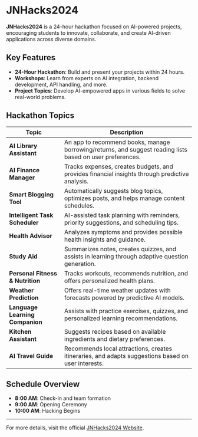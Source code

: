 # JNHacks2024

**JNHacks2024** is a 24-hour hackathon focused on AI-powered projects, encouraging students to innovate, collaborate, and create AI-driven applications across diverse domains.

## Key Features

- **24-Hour Hackathon**: Build and present your projects within 24 hours.
- **Workshops**: Learn from experts on AI integration, backend development, API handling, and more.
- **Project Topics**: Develop AI-empowered apps in various fields to solve real-world problems.

## Hackathon Topics

| Topic                       | Description                                                                                       |
|-----------------------------|---------------------------------------------------------------------------------------------------|
| **AI Library Assistant**    | An app to recommend books, manage borrowing/returns, and suggest reading lists based on user preferences. |
| **AI Finance Manager**      | Tracks expenses, creates budgets, and provides financial insights through predictive analysis.     |
| **Smart Blogging Tool**     | Automatically suggests blog topics, optimizes posts, and helps manage content schedules.           |
| **Intelligent Task Scheduler** | AI-assisted task planning with reminders, priority suggestions, and scheduling tips.         |
| **Health Advisor**          | Analyzes symptoms and provides possible health insights and guidance.                             |
| **Study Aid**               | Summarizes notes, creates quizzes, and assists in learning through adaptive question generation.   |
| **Personal Fitness & Nutrition** | Tracks workouts, recommends nutrition, and offers personalized health plans.              |
| **Weather Prediction**      | Offers real-time weather updates with forecasts powered by predictive AI models.                   |
| **Language Learning Companion** | Assists with practice exercises, quizzes, and personalized learning recommendations.       |
| **Kitchen Assistant**       | Suggests recipes based on available ingredients and dietary preferences.                          |
| **AI Travel Guide**         | Recommends local attractions, creates itineraries, and adapts suggestions based on user interests. |

## Schedule Overview

- **8:00 AM**: Check-in and team formation
- **9:00 AM**: Opening Ceremony
- **10:00 AM**: Hacking Begins

---

For more details, visit the official [JNHacks2024 Website](https://jnh24.vercel.app/).


